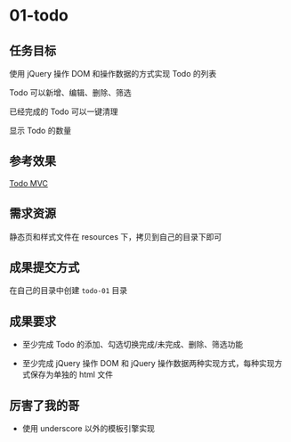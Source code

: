 # 01-todo

## 任务目标

使用 jQuery 操作 DOM 和操作数据的方式实现 Todo 的列表

Todo 可以新增、编辑、删除、筛选

已经完成的 Todo 可以一键清理

显示 Todo 的数量

## 参考效果

[Todo MVC](http://todomvc.com/examples/jquery/#/all)

## 需求资源

静态页和样式文件在 resources 下，拷贝到自己的目录下即可

## 成果提交方式

在自己的目录中创建 `todo-01` 目录

## 成果要求

- 至少完成 Todo 的添加、勾选切换完成/未完成、删除、筛选功能

- 至少完成 jQuery 操作 DOM 和 jQuery 操作数据两种实现方式，每种实现方式保存为单独的 html 文件

## 厉害了我的哥

- 使用 underscore 以外的模板引擎实现
